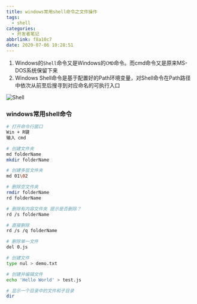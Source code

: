 ```yaml
---
title: windows常用shell命令之文件操作
tags:
  - shell
categories:
  - 开发者笔记
abbrlink: f8a10c7
date: 2020-07-06 10:28:51
---
```


1. Windows的`Shell`命令又是Windows的`CMD`命令。而cmd命令又是原来MS-DOS系统保留下来
2. Windows Shell命令是基于配置好的Path环境变量，对Shell命令在Path路径中依次从前至后搜寻到对应命名的可执行入口

![Shell](//tiven.cn/assets/img/img-shell.jpg)

<!--more-->

### windows常用shell命令

```bash
# 打开命令行窗口
Win + R键
输入 cmd

# 创建文件夹
md folderName
mkdir folderName

# 创建多层文件夹
md 01\02

# 删除空文件夹
rmdir folderName
rd folderName

# 删除有内容文件夹 提示是否删除？
rd /s folderName

# 直接删除
rd /s /q folderName

# 删除单一文件
del 0.js

# 创建文件
type nul > demo.txt

# 创建并编辑文件
echo 'Hello World' > test.js

# 显示一个目录中的文件和子目录
dir

```